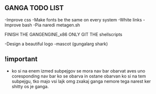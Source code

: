 ## GANGA TODO LIST

-Improve css
-Make fonts be the same on every system
-White links
-Improve bash
-Pia naredi metagen.sh

FINISH THE GANGENGINE_x86
ONLY GIT THE shellscripts

-Design a beautiful logo
-mascot (gungalarg shark)

## !important
- ko si na enem izmed subpejgov se mora nav bar obarvat aves uno coresponding nav bar ko se obarva in ostane obarvan ko si na tem subpejgu, tko majo vsi lajk omg zxakaj ganga nemore tega narest ker shitty os je ganga.